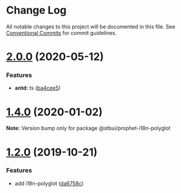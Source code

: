 # Change Log

All notable changes to this project will be documented in this file.
See [Conventional Commits](https://conventionalcommits.org) for commit guidelines.

# [2.0.0](https://github.com/stbui/prophet/compare/v1.4.1...v2.0.0) (2020-05-12)


### Features

* **antd:** ts ([ba4cee5](https://github.com/stbui/prophet/commit/ba4cee5c13636ff56fa148e3b2907040c522f625))





# [1.4.0](https://github.com/stbui/prophet/compare/v1.3.5...v1.4.0) (2020-01-02)

**Note:** Version bump only for package @stbui/prophet-i18n-polyglot





# [1.2.0](https://github.com/stbui/prophet/compare/v1.1.1...v1.2.0) (2019-10-21)


### Features

* add i18n-polyglot ([da6758c](https://github.com/stbui/prophet/commit/da6758c20835af4732f672cfe40736bf3e1f805e))
